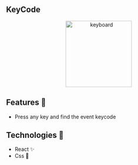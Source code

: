## KeyCode

<p  align="center">
<img  src="https://media.giphy.com/media/l2Je5RcqWOxKPZDYk/giphy.gif"  height="180" alt="keyboard">
</p>

## Features :unicorn: 
* Press any key and find the event keycode

## Technologies :mag_right:
* React :sparkles:
* Css :nail_care:
